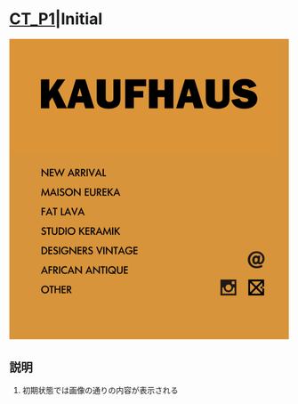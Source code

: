 # [CT_P1](UIDetail/CT_P1_Iitial/detail.md)|Initial

![Initial](Initial.png "Initial")

## 説明

1. 初期状態では画像の通りの内容が表示される
